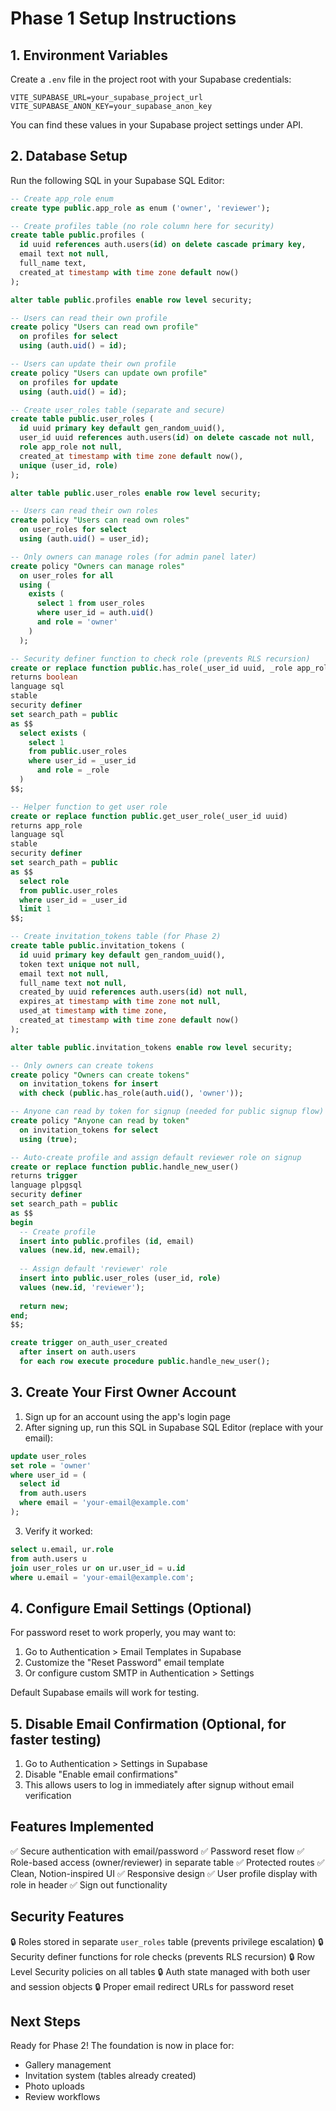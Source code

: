 # Phase 1 Setup Instructions

## 1. Environment Variables

Create a `.env` file in the project root with your Supabase credentials:

```env
VITE_SUPABASE_URL=your_supabase_project_url
VITE_SUPABASE_ANON_KEY=your_supabase_anon_key
```

You can find these values in your Supabase project settings under API.

## 2. Database Setup

Run the following SQL in your Supabase SQL Editor:

```sql
-- Create app_role enum
create type public.app_role as enum ('owner', 'reviewer');

-- Create profiles table (no role column here for security)
create table public.profiles (
  id uuid references auth.users(id) on delete cascade primary key,
  email text not null,
  full_name text,
  created_at timestamp with time zone default now()
);

alter table public.profiles enable row level security;

-- Users can read their own profile
create policy "Users can read own profile"
  on profiles for select
  using (auth.uid() = id);

-- Users can update their own profile
create policy "Users can update own profile"
  on profiles for update
  using (auth.uid() = id);

-- Create user_roles table (separate and secure)
create table public.user_roles (
  id uuid primary key default gen_random_uuid(),
  user_id uuid references auth.users(id) on delete cascade not null,
  role app_role not null,
  created_at timestamp with time zone default now(),
  unique (user_id, role)
);

alter table public.user_roles enable row level security;

-- Users can read their own roles
create policy "Users can read own roles"
  on user_roles for select
  using (auth.uid() = user_id);

-- Only owners can manage roles (for admin panel later)
create policy "Owners can manage roles"
  on user_roles for all
  using (
    exists (
      select 1 from user_roles
      where user_id = auth.uid()
      and role = 'owner'
    )
  );

-- Security definer function to check role (prevents RLS recursion)
create or replace function public.has_role(_user_id uuid, _role app_role)
returns boolean
language sql
stable
security definer
set search_path = public
as $$
  select exists (
    select 1
    from public.user_roles
    where user_id = _user_id
      and role = _role
  )
$$;

-- Helper function to get user role
create or replace function public.get_user_role(_user_id uuid)
returns app_role
language sql
stable
security definer
set search_path = public
as $$
  select role
  from public.user_roles
  where user_id = _user_id
  limit 1
$$;

-- Create invitation_tokens table (for Phase 2)
create table public.invitation_tokens (
  id uuid primary key default gen_random_uuid(),
  token text unique not null,
  email text not null,
  full_name text not null,
  created_by uuid references auth.users(id) not null,
  expires_at timestamp with time zone not null,
  used_at timestamp with time zone,
  created_at timestamp with time zone default now()
);

alter table public.invitation_tokens enable row level security;

-- Only owners can create tokens
create policy "Owners can create tokens"
  on invitation_tokens for insert
  with check (public.has_role(auth.uid(), 'owner'));

-- Anyone can read by token for signup (needed for public signup flow)
create policy "Anyone can read by token"
  on invitation_tokens for select
  using (true);

-- Auto-create profile and assign default reviewer role on signup
create or replace function public.handle_new_user()
returns trigger
language plpgsql
security definer
set search_path = public
as $$
begin
  -- Create profile
  insert into public.profiles (id, email)
  values (new.id, new.email);
  
  -- Assign default 'reviewer' role
  insert into public.user_roles (user_id, role)
  values (new.id, 'reviewer');
  
  return new;
end;
$$;

create trigger on_auth_user_created
  after insert on auth.users
  for each row execute procedure public.handle_new_user();
```

## 3. Create Your First Owner Account

1. Sign up for an account using the app's login page
2. After signing up, run this SQL in Supabase SQL Editor (replace with your email):

```sql
update user_roles
set role = 'owner'
where user_id = (
  select id 
  from auth.users 
  where email = 'your-email@example.com'
);
```

3. Verify it worked:

```sql
select u.email, ur.role 
from auth.users u 
join user_roles ur on ur.user_id = u.id 
where u.email = 'your-email@example.com';
```

## 4. Configure Email Settings (Optional)

For password reset to work properly, you may want to:

1. Go to Authentication > Email Templates in Supabase
2. Customize the "Reset Password" email template
3. Or configure custom SMTP in Authentication > Settings

Default Supabase emails will work for testing.

## 5. Disable Email Confirmation (Optional, for faster testing)

1. Go to Authentication > Settings in Supabase
2. Disable "Enable email confirmations"
3. This allows users to log in immediately after signup without email verification

## Features Implemented

✅ Secure authentication with email/password
✅ Password reset flow
✅ Role-based access (owner/reviewer) in separate table
✅ Protected routes
✅ Clean, Notion-inspired UI
✅ Responsive design
✅ User profile display with role in header
✅ Sign out functionality

## Security Features

🔒 Roles stored in separate `user_roles` table (prevents privilege escalation)
🔒 Security definer functions for role checks (prevents RLS recursion)
🔒 Row Level Security policies on all tables
🔒 Auth state managed with both user and session objects
🔒 Proper email redirect URLs for password reset

## Next Steps

Ready for Phase 2! The foundation is now in place for:
- Gallery management
- Invitation system (tables already created)
- Photo uploads
- Review workflows
